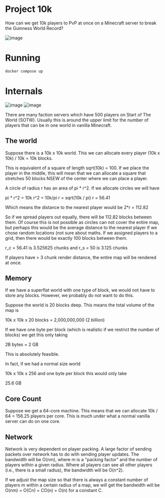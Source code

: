 # Project 10k

How can we get 10k players to PvP at once on a Minecraft server to break the Guinness World Record?

![image](https://github.com/andrewgazelka/mc-server/assets/7644264/5cb83738-3e85-47e9-b73c-40e75257c5a3)


# Running

```bash
docker compose up
```

# Internals

![image](https://github.com/andrewgazelka/mc-server/assets/7644264/8fb3cd33-4dd7-42fc-a3e0-17e167c64509)
![image](https://github.com/andrewgazelka/mc-server/assets/7644264/5272317f-48c3-4e15-a032-73d9229a4413)


There are many faction servers which have 500 players on Start of The World (SOTW).
Usually this is around the upper limit for the number of players that can be in one world in vanilla Minecraft.

## The world

Suppose there is a 10k x 10k world.
This we can allocate every player (10k x 10k)  / 10k = 10k blocks.

This is equivalent of a square of length sqrt(10k) = 100. If we place the player in the middle, this will mean that 
we can allocate a square that stretches 50 blocks NSEW of the center where we can place a player. 

A circle of radius r has an area of pi * r^2. If we allocate circles we will have

pi * r^2 = 10k
r^2 = 10k/pi
r = sqrt(10k / pi)
r = 56.41

Which means the distance to the nearest player would be 2*r = 112.82

So if we spread players out equally, there will be 112.82 blocks between them. Of course this is not 
possible as circles can not cover the entire map, but perhaps this would be the average distance 
to the nearest player if we chose random locations (not sure about maths.
If we assigned players to a grid, then there would be exactly 100 blocks between them.

r_c = 56.41  is 3.525625 chunks and
r_s = 50 is 3.125 chunks

If players have > 3 chunk render distance, the entire map will be rendered at once.

## Memory

If we have a superflat world with one type of block, we would not have to store any blocks.
However, we probably do not want to do this.

Suppose the world is 20 blocks deep. This means the total volume of the map is

10k x 10k x 20 blocks = 2,000,000,000 (2 billion)

If we have one byte per block (which is realistic if we restrict the number of blocks) we get this only taking

2B bytes = 2 GB

This is absolutely feasible. 

In fact, if we had a normal size world

10k x 10k x 256 and one byte per block this would only take

25.6 GB

## Core Count

Suppose we get a 64-core machine. This means that we can allocate 
10k / 64 = 156.25 players per core.
This is much under what a normal vanilla server can do on one core.

## Network

Network is very dependent on player packing.
A large factor of sending packets over network has to do with sending player updates.
The bandwidth will be O(nm), where m is a "packing factor" and the number of players within a given radius. 
Where all players can see all other players (i.e., there is a small radius), the bandwidth will be O(n^2).

If we adjust the map size so that there is always a constant number of players m within a certain radius of a map, 
we will get the bandwidth will be O(nm) = O(Cn) = CO(n) = O(n) for a constant C.
